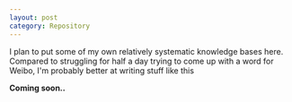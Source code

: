```yaml
---
layout: post
category: Repository
---
```


I plan to put some of my own relatively systematic knowledge bases here. Compared to struggling for half a day trying to come up with a word for Weibo, I'm probably better at writing stuff like this

**Coming soon..**